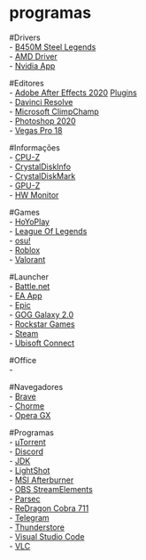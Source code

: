 # programas

#Drivers
<br />- [B450M Steel Legends](https://www.asrock.com/mb/AMD/B450M%20Steel%20Legend/index.br.asp#Download)
<br />- [AMD Driver](https://www.amd.com/pt/support/download/drivers.html)
<br />- [Nvidia App](https://www.nvidia.com/pt-br/software/nvidia-app/)

#Editores
<br />- [Adobe After Effects 2020](https://drive.google.com/drive/folders/18brKeKvkFfkDY9AwUnbio9-IQb8f4N9Y) [Plugins](https://drive.google.com/drive/folders/1-LnY5JUTkqdJtk-BcvFWT2WdU1WfHYnx)
<br />- [Davinci Resolve](https://www.blackmagicdesign.com/br/products/davinciresolve)
<br />- [Microsoft ClimpChamp](https://apps.microsoft.com/detail/9P1J8S7CCWWT?hl=pt-br&gl=BR&ocid=pdpshare)
<br />- [Photoshop 2020](https://www.mediafire.com/file/1e5c6qvn1qg0mjt/Photoshop_2020.zip/file)
<br />- [Vegas Pro 18](https://drive.google.com/drive/folders/1YGRA6iy4-T00gZ72ILM7nnT7CL4bdovf)

#Informações
<br />- [CPU-Z](https://www.cpuid.com/softwares/cpu-z.html)
<br />- [CrystalDiskInfo](https://crystalmark.info/en/software/crystaldiskinfo/)
<br />- [CrystalDiskMark](https://crystalmark.info/en/software/crystaldiskinfo/)
<br />- [GPU-Z](https://www.techpowerup.com/download/techpowerup-gpu-z/)
<br />- [HW Monitor](https://www.cpuid.com/softwares/hwmonitor.html)

#Games
<br />- [HoYoPlay](https://hoyoplay.hoyoverse.com/)
<br />- [League Of Legends](https://www.leagueoflegends.com/pt-br/download/)
<br />- [osu!](https://osu.ppy.sh/home/download)
<br />- [Roblox](https://www.roblox.com/pt/download)
<br />- [Valorant](https://playvalorant.com/pt-br/download/)

#Launcher
<br />- [Battle.net](https://download.battle.net/pt-br/?product=bnetdesk)
<br />- [EA App](https://www.ea.com/pt-br/ea-app)
<br />- [Epic](https://store.epicgames.com/pt-BR/)
<br />- [GOG Galaxy 2.0](https://www.gog.com/galaxy)
<br />- [Rockstar Games](https://socialclub.rockstargames.com/)
<br />- [Steam](https://store.steampowered.com/about/download)
<br />- [Ubisoft Connect](https://www.ubisoft.com/pt-br/ubisoft-connect/download)

#Office
<br />- []() 

#Navegadores
<br />- [Brave](https://brave.com/pt-br/download/)
<br />- [Chorme](https://www.google.com/intl/pt-BR/chrome/)
<br />- [Opera GX](https://www.opera.com/pt-br/gx)

#Programas
<br />- [µTorrent](https://www.utorrent.com/intl/pt_br/)
<br />- [Discord](https://discord.com/download)
<br />- [JDK](https://www.oracle.com/br/java/technologies/downloads/) 
<br />- [LightShot](https://app.prntscr.com/pt-br/download.html)
<br />- [MSI Afterburner](https://www.msi.com/Landing/afterburner/graphics-cards)
<br />- [OBS StreamElements](https://streamelements.com/obslive)
<br />- [Parsec](https://parsec.app/downloads)
<br />- [ReDragon Cobra 711](https://www.redragon.com.br/cobra)
<br />- [Telegram](https://desktop.telegram.org/)
<br />- [Thunderstore](https://thunderstore.io/)
<br />- [Visual Studio Code]()
<br />- [VLC](https://www.videolan.org/vlc/)
